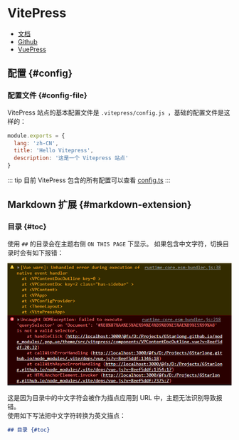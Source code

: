 # VitePress

- [文档](https://vitepress.vuejs.org/)
- [Github](https://github.com/vuejs/vitepress)
- [VuePress](https://v2.vuepress.vuejs.org/zh/guide/)

## 配置 {#config}

### 配置文件 {#config-file}

VitePress 站点的基本配置文件是 `.vitepress/config.js `，基础的配置文件是这样的：

```js
module.exports = {
  lang: 'zh-CN',
  title: 'Hello Vitepress',
  description: '这是一个 Vitepress 站点'
}
```

::: tip
目前 VitePress 包含的所有配置可以查看 [config.ts](https://github.com/vuejs/vitepress/blob/main/src/node/config.ts)
:::

## Markdown 扩展 {#markdown-extension}

### 目录 {#toc}

使用 `##` 的目录会在主题右侧 `ON THIS PAGE` 下显示。
如果包含中文字符，切换目录时会有如下报错：

![An image](./images/切换目录报错.png)

这是因为目录中的中文字符会被作为描点应用到 URL 中，主题无法识别导致报错。<br/>
使用如下写法把中文字符转换为英文描点：

```md
## 目录 {#toc}
```
